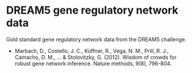 # DREAM5 gene regulatory network data

Gold standard gene regulatory network data from the DREAM5 challenge.

* Marbach, D., Costello, J. C., Küffner, R., Vega, N. M., Prill, R. J., Camacho, D. M., ... & Stolovitzky, G. (2012). Wisdom of crowds for robust gene network inference. Nature methods, 9(8), 796-804.